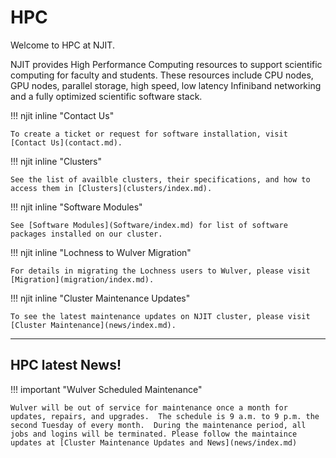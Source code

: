 # HPC

Welcome to HPC at NJIT.

NJIT provides High Performance Computing resources to support scientific computing for faculty and students. These resources include CPU nodes, GPU nodes, parallel storage, high speed, low latency Infiniband networking and a fully optimized scientific software stack.


!!! njit inline "Contact Us"

    To create a ticket or request for software installation, visit [Contact Us](contact.md).

!!! njit inline "Clusters"

    See the list of availble clusters, their specifications, and how to access them in [Clusters](clusters/index.md).

!!! njit inline "Software Modules"

    See [Software Modules](Software/index.md) for list of software packages installed on our cluster.




!!! njit inline "Lochness to Wulver Migration"
        
    For details in migrating the Lochness users to Wulver, please visit [Migration](migration/index.md).

!!! njit inline "Cluster Maintenance Updates"
        
    To see the latest maintenance updates on NJIT cluster, please visit [Cluster Maintenance](news/index.md).

---

## HPC latest News!

!!! important "Wulver Scheduled Maintenance"
        
    Wulver will be out of service for maintenance once a month for updates, repairs, and upgrades.  The schedule is 9 a.m. to 9 p.m. the second Tuesday of every month.  During the maintenance period, all jobs and logins will be terminated. Please follow the maintaince updates at [Cluster Maintenance Updates and News](news/index.md)